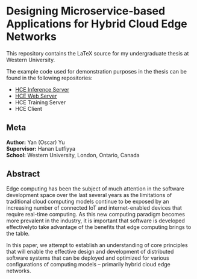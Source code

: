 # Designing Microservice-based Applications for Hybrid Cloud Edge Networks

This repository contains the LaTeX source for my undergraduate thesis at Western University.

The example code used for demonstration purposes in the thesis can be found in the following repositories:
- [HCE Inference Server](https://github.com/LordExodius/HCE-inference-server)
- [HCE Web Server](https://github.com/LordExodius/HCE-web-server)
- HCE Training Server
- HCE Client

## Meta
**Author:** Yan (Oscar) Yu\
**Supervisor:** Hanan Lutfiyya\
**School:** Western University, London, Ontario, Canada

## Abstract

Edge computing has been the subject of much attention in the software development space over the last several years as the limitations of traditional cloud computing models continue to be exposed by an increasing number of connected IoT and internet-enabled devices that require real-time computing. As this new computing paradigm becomes more prevalent in the industry, it is important that software is developed effectivelyto take advantage of the benefits that edge computing brings to the table.

In this paper, we attempt to establish an understanding of core principles that will
enable the effective design and development of distributed software systems that can be
deployed and optimized for various configurations of computing models – primarily hybrid
cloud edge networks.